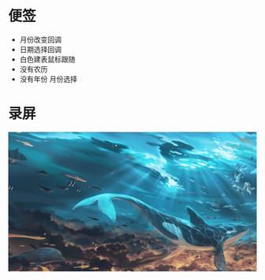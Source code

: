 # 便签
- 月份改变回调
- 日期选择回调
- 白色建表鼠标跟随
- 没有农历
- 没有年份 月份选择

# 录屏
 ![此处输入图片的描述](https://github.com/conesat/C_Sharp_Learn/blob/master/weekly_note/rec/rec.gif)
